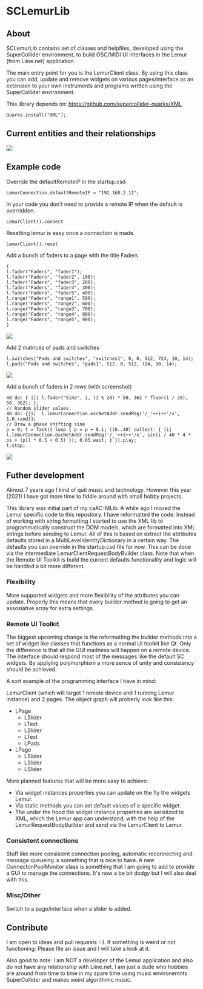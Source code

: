 # SCLemurLib

## About 

SCLemurLib contains set of classes and helpfiles, developed using the SuperCollider environment, to build OSC/MIDI UI interfaces in the Lemur (from Liine.net) application.

The main entry point for you is the LemurClient class. By using this class you can add, update and remove widgets on various pages/interface as an extension to your own instruments and programs written using the SuperCollider environment. 

This library depends on: https://github.com/supercollider-quarks/XML

```
Quarks.install("XML");
```

## Current entities and their relationships

![](./Images/entityrelationships.png)

## Example code

Override the defaultRemoteIP in the startup.csd
```
LemurConnection.defaultRemoteIP = "192.168.2.11";
``` 

In your code you don't need to provide a remote IP when the default is overridden.
```
LemurClient().connect
```

Resetting lemur is easy once a connection is made.
```
LemurClient().reset
```

Add a bunch of faders to a page with the title Faders
```
(
l.fader("Faders", "fader1");
l.fader("Faders", "fader2", 100);
l.fader("Faders", "fader3", 200);
l.fader("Faders", "fader4", 300);
l.fader("Faders", "fader5", 400);
l.range("Faders", "range1", 500);
l.range("Faders", "range2", 600);
l.range("Faders", "range3", 700);
l.range("Faders", "range4", 800);
l.range("Faders", "range5", 900);
)
```

![](./Images/sliders_simple.png)

Add 2 matrices of pads and switches
```
l.switches("Pads and switches", "switches1", 0, 0, 512, 724, 10, 14);
l.pads("Pads and switches", "pads1", 512, 0, 512, 724, 10, 14);
```
![](./Images/switches_pads.png)

Add a bunch of faders in 2 rows (with screenshot)
```
40 do: { |i| l.fader("Sine", i, (i % 20) * 50, 362 * floor(i / 20), 50, 362); };
// Random slider values.
40 do: {|i|  l.lemurConnection.oscNetAddr.sendMsg('/_'++i++'/x', 1.0.rand)};
// Draw a phase shifting sine
p = 0; t = Task({ loop { p = p + 0.1; ((0..40) collect: { |i| l.lemurConnection.oscNetAddr.sendMsg('/_'++i++'/x', sin(i / 40 * 4 * pi + (p)) * 0.5 + 0.5) }); 0.05.wait; } }).play;
t.stop;
```

![](./Images/sliders_sine.png)

## Futher development 

Almost 7 years ago I kind of quit music and technology. However this year (2021) I have got more time to fiddle around with small hobby projects. 

This library was initial part of my caAC-MLib. A while ago I moved the Lemur specific code to this repository. I have reformatted the code. Instead of working with string formatting I started to use the XML lib to programmatically construct the DOM models, which are formatted into XML strings before sending to Lemur. All of this is based on extract the attributes defaults stored in a MultiLevelIdentityDictionary in a certain way. The defaults you can override in the startup.csd file for now. This can be done via the intermediate LemurClientRequestBodyBuilder class. Note that when the Remote UI Toolkit is build the current defaults functionality and logic will be handled a bit more different. 

### Flexibility

More supported widgets and more flexibility of the attributes you can update. Properly this means that every builder method is going to get an assosiative array for extra settings.

### Remote UI Toolkit

The biggest upcoming change is the reformatting the builder methods into a set of widget like classes that functions as a normal UI toolkit like Qt. Only the difference is that all the GUI madness will happen on a remote device. The interface should respond most of the messages like the default SC widgets. By applying polymorphism a more sence of unity and consistency should be achieved. 

A sort example of the programming interface I have in mind: 

LemurClient (which will target 1 remote device and 1 running Lemur instance) and 2 pages. The object graph will proberly look like this:
  * LPage
    * LSlider
    * LText 
    * LSlider
    * LText
    * LPads 
  * LPage 
    * LSlider
    * LSlider
    * LSlider

More planned features that will be more easy to achieve: 
  * Via widget instances properties you can update on the fly the widgets Lemur.
  * Via static methods you can set default values of a specific widget. 
  * The under the hood the widget instance properties are serialized to XML, which the Lemur app can understand, with the help of the LemurRequestBodyBuillder and send via the LemurClient to Lemur. 

### Consistent connections

Stuff like more consistent connection pooling, automatic reconnecting and message queueing is something that is nice to have. A new ConnectonPoolMonitor class is something that I am going to add to provide a GUI to manage the connections. It's now a be bit dodgy but I will also deal with this.

### Misc/Other
Switch to a page/interface when a slider is added.

## Contribute 

I am open to ideas and pull requests :-). If something is weird or not functioning: Please file an issue and I will take a look at it. 

Also good to note: I am NOT a developer of the Lemur application and also do not have any relationship with Liine.net. I am just a dude who hobbies are around from time to time in my spare time using music environemnts SuperCollider and makes weird algorithmic music. 

